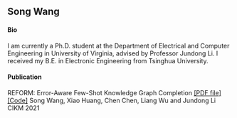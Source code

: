 ## Song Wang
#### Bio
I am currently a Ph.D. student at the Department of Electrical and Computer Engineering in University of Virginia, advised by Professor Jundong Li. I received my B.E. in Electronic Engineering from Tsinghua University.


#### Publication
REFORM: Error-Aware Few-Shot Knowledge Graph Completion [[PDF file]](https://songw-sw.github.io/REFORM.pdf)  [[Code]](https://github.com/SongW-SW/REFORM)
Song Wang, Xiao Huang, Chen Chen, Liang Wu and Jundong Li  
CIKM 2021</p>

